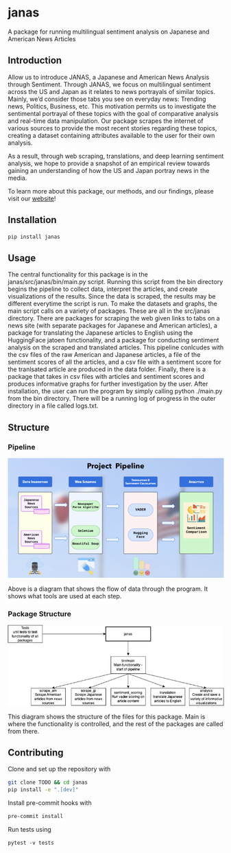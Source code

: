 # janas

A package for running multilingual sentiment analysis on Japanese and American News Articles

## Introduction

Allow us to introduce JANAS, a Japanese and American News Analysis through Sentiment. Through JANAS, we focus on multilingual sentiment across the US and Japan as it relates to news portrayals of similar topics. Mainly, we’d consider those tabs you see on everyday news: Trending news, Politics, Business, etc. This motivation permits us to investigate the sentimental portrayal of these topics with the goal of comparative analysis and real-time data manipulation. Our package scrapes the internet of various sources to provide the most recent stories regarding these topics, creating a dataset containing attributes available to the user for their own analysis. 

As a result, through web scraping, translations, and deep learning sentiment analysis, we hope to provide a snapshot of an empirical review towards gaining an understanding of how the US and Japan portray news in the media. 

To learn more about this package, our methods, and our findings, please visit our [website]()!
[]()


## Installation

```bash
pip install janas
```

## Usage

The central functionality for this package is in the janas/src/janas/bin/main.py script. Running this script from the bin directory begins the pipeline to collect data, interpret the articles, and create visualizations of the results. Since the data is scraped, the results may be different everytime the script is run. To make the datasets and graphs, the main script calls on a variety of packages. These are all in the src/janas directory. There are packages for scraping the web given links to tabs on a news site (with separate packages for Japanese and American articles), a package for translating the Japanese articles to English using the HuggingFace jatoen functionality, and a package for conducting sentiment analysis on the scraped and translated articles. This pipeline conlcudes with the csv files of the raw American and Japanese articles, a file of the sentiment scores of all the articles, and a csv file with a sentiment score for the tranlsated article are produced in the data folder. Finally, there is a package that takes in csv files with articles and sentiment scores and produces informative graphs for further investigation by the user. After installation, the user can run the program by simply calling python ./main.py from the bin directory. There will be a running log of progress in the outer directory in a file called logs.txt.

## Structure

### Pipeline

![Diagram For Data Pipeline](img/pipeline.png)

Above is a diagram that shows the flow of data through the program. It shows what tools are used at each step.

### Package Structure

![Diagram For Package Structure](img/drawing.png)

This diagram shows the structure of the files for this package. Main is where the functionality is controlled, and the rest of the packages are called from there.


## Contributing

Clone and set up the repository with

```bash
git clone TODO && cd janas
pip install -e ".[dev]"
```

Install pre-commit hooks with

```bash
pre-commit install
```

Run tests using

```
pytest -v tests
```


